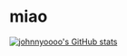 # miao
[![johnnyoooo's GitHub stats](https://github-readme-stats.vercel.app/api?username=johnnyoooo)](https://github.com/anuraghazra/github-readme-stats)

